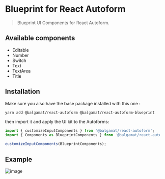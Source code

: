 # Blueprint for React Autoform

> Blueprint UI Components for React Autoform.

## Available components

- Editable
- Number
- Switch
- Text
- TextArea
- Title

## Installation

Make sure you also have the base package installed with this one :

`yarn add @balgamat/react-autoform @balgamat/react-autoform-blueprint`

then import it and apply the UI kit to the Autoforms:

```typescript
import { customizeInputComponents } from '@balgamat/react-autoform';
import { Components as BlueprintComponents } from '@balgamat/react-autoform-blueprint';

customizeInputComponents(BlueprintComponents);
```

## Example

![image](https://user-images.githubusercontent.com/6381607/97697534-6ae22c00-1aa7-11eb-8f1a-8e54b62ca753.png)

